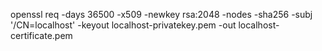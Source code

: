 openssl req -days 36500 -x509 -newkey rsa:2048 -nodes -sha256 -subj '/CN=localhost' -keyout localhost-privatekey.pem -out localhost-certificate.pem
